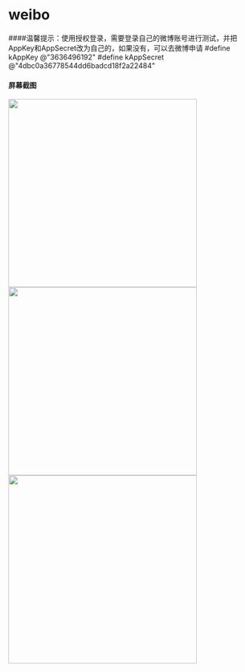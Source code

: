 # weibo
####温馨提示：使用授权登录，需要登录自己的微博账号进行测试，并把AppKey和AppSecret改为自己的，如果没有，可以去微博申请
    #define kAppKey @"3636496192"
    #define kAppSecret @"4dbc0a36778544dd6badcd18f2a22484"
    
<h4>屏幕截图</h4>
<img src="http://static.oschina.net/uploads/space/2016/0623/112237_MDsn_2643881.png" width="375">
<img src="http://static.oschina.net/uploads/space/2016/0623/112259_KPQ7_2643881.png" width="375">
<img src="http://static.oschina.net/uploads/space/2016/0623/112219_vMRI_2643881.png" width="375">


